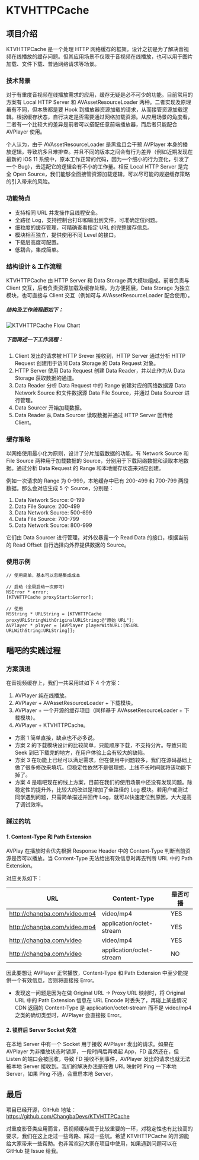 # KTVHTTPCache



## 项目介绍

KTVHTTPCache 是一个处理 HTTP 网络缓存的框架。设计之初是为了解决音视频在线播放的缓存问题。但其应用场景不仅限于音视频在线播放，也可以用于图片加载、文件下载、普通网络请求等场景。


### 技术背景

对于有重度音视频在线播放需求的应用，缓存无疑是必不可少的功能。目前常用的方案有 Local HTTP Server 和 AVAssetResourceLoader 两种。二者实现及原理虽有不同，但本质都是要 Hook 到播放器资源加载的请求，从而接管资源加载逻辑。根据缓存状态，自行决定是否需要通过网络加载资源。从应用场景的角度看，二者有一个比较大的差异是前者可以搭配任意前端播放器，而后者只能配合 AVPlayer 使用。

个人认为，由于 AVAssetResourceLoader 是黑盒且会干预 AVPlayer 本身的播放逻辑，导致坑多且难排查。并且不同的版本之间会有行为差异（例如近期发现在最新的 iOS 11 系统中，原本工作正常的代码，因为一个细小的行为变化，引发了一个 Bug），去适配它的逻辑会有不小的工作量。相反 Local HTTP Server 是完全 Open Source，我们能够全面接管资源加载逻辑，可以尽可能的规避缓存策略的引入带来的风险。


### 功能特点

- 支持相同 URL 并发操作且线程安全。
- 全路径 Log，支持控制台打印和输出到文件，可准确定位问题。
- 细粒度的缓存管理，可精确查看指定 URL 的完整缓存信息。
- 模块相互独立，提供使用不同 Level 的接口。
- 下载层高度可配置。
- 低耦合，集成简单。


###  结构设计 & 工作流程

KTVHTTPCache 由 HTTP Server 和 Data Storage 两大模块组成。前者负责与 Client 交互，后者负责资源加载及缓存处理。为方便拓展，Data Storage 为独立模块，也可直接与 Client 交互（例如可与 AVAssetResourceLoader 配合使用）。

##### 结构及工作流程图如下：

![KTVHTTPCache Flow Chart](http://oxl6mxy2t.bkt.clouddn.com/changba/KTVHTTPCache-flow-chart.jpeg)

##### 下面简述一下工作流程：
1. Client 发出的请求被 HTTP Srever 接收到，HTTP Server 通过分析 HTTP Request 创建用于访问 Data Storage 的 Data Request 对象。
2. HTTP Server 使用 Data Request 创建 Data Reader，并以此作为从 Data Storage 获取数据的通道。
3. Data Reader 分析 Data Request 中的 Range 创建对应的网络数据源 Data Network Source 和文件数据源 Data File Source，并通过 Data Sourcer 进行管理。
4. Data Sourcer 开始加载数据。
5. Data Reader 从 Data Sourcer 读取数据并通过 HTTP Server 回传给 Client。


### 缓存策略
以网络使用最小化为原则，设计了分片加载数据的功能。有 Network Source 和 File Source 两种用于加载数据的 Source，分别用于下载网络数据和读取本地数据。通过分析 Data Request 的 Range 和本地缓存状态来对应创建。

例如一次请求的 Range 为 0-999，本地缓存中已有 200-499 和 700-799 两段数据。那么会对应生成 5 个 Source，分别是：
1. Data Network Source: 0-199
2. Data File Source: 200-499
3. Data Network Source: 500-699
4. Data File Source: 700-799
5. Data Network Source: 800-999

它们由 Data Sourcer 进行管理，对外仅暴露一个 Read Data 的接口，根据当前的 Read Offset 自行选择向外界提供数据的 Source。


### 使用示例

```
// 使用简单，基本可以忽略集成成本

// 启动（全局启动一次即可）
NSError * error;
[KTVHTTPCache proxyStart:&error];

// 使用
NSString * URLString = [KTVHTTPCache proxyURLStringWithOriginalURLString:@"原始 URL"];
AVPlayer * player = [AVPlayer playerWithURL:[NSURL URLWithString:URLString]];
```



## 唱吧的实践过程


### 方案演进

在音视频缓存上，我们一共采用过如下 4 个方案：

1. AVPlayer 纯在线播放。
1. AVPlayer + AVAssetResourceLoader + 下载模块。
1. AVPlayer + 一个开源的缓存项目（同样基于 AVAssetResourceLoader + 下载模块）。
1. AVPlayer + KTVHTTPCache。


- 方案 1 简单直接，缺点也不必多说。
- 方案 2 的下载模块设计的比较简单，只能顺序下载，不支持分片。导致只能 Seek 到已下载完的地方，在用户体验上会有较大的缺陷。
- 方案 3 在功能上已经可以满足需求，但在使用中问题较多，我们在源码基础上做了很多修改来填坑。但稳定性依然不是很理想，上线不长时间就将该功能下掉了。
- 方案 4 是唱吧现在的线上方案，目前在我们的使用场景中还没有发现问题。除稳定性的提升外，比较大的改进是增加了全路径的 Log 模块。若用户或测试同学遇到问题，只需简单描述并回传 Log，就可以快速定位到原因，大大提高了调试效率。


### 踩过的坑

#### 1. Content-Type 和 Path Extension

AVPlay 在播放时会优先根据 Response Header 中的 Content-Type 判断当前资源是否可以播放。当 Content-Type 无法给出有效信息时再去判断 URL 中的 Path Extension。

对应关系如下：

URL | Content-Type | 是否可播
---|---|---
http://changba.com/video.mp4 | video/mp4 | YES
http://changba.com/video.mp4 | application/octet-stream | YES
http://changba.com/video | video/mp4 | YES
http://changba.com/video | application/octet-stream | NO

因此要想让 AVPlayer 正常播放，Content-Type 和 Path Extension 中至少能提供一个有效信息，否则将直接报 Error。

- 发现这一问题是因为在做 Original URL -> Proxy URL 映射时，将 Original URL 中的 Path Extension 信息在 URL Encode 时丢失了，再碰上某些情况 CDN 返回的 Content-Type 是 application/octet-stream 而不是 video/mp4 之类的确切类型时，AVPlayer 会直接报 Error。

#### 2. 锁屏后 Server Socket 失效

在本地 Server 中有一个 Socket 用于接收 AVPlayer 发出的请求。如果在 AVPlayer 为非播放状态时锁屏，一段时间后再唤起 App，FD 虽然还在，但 Listen 的端口会被回收，导致 FD 接收不到事件，AVPlayer 发出的请求也就无法被本地 Server 接收到。我们的解决办法是在做 URL 映射时 Ping 一下本地 Server，如果 Ping 不通，会重启本地 Server。



## 最后

项目已经开源，GitHub 地址： https://github.com/ChangbaDevs/KTVHTTPCache

对重度影音类应用而言，音视频缓存属于比较重要的一环，对稳定性也有比较高的要求，我们在这上走过一些弯路、踩过一些坑。希望 KTVHTTPCache 的开源能给大家带来一些帮助。也非常欢迎大家在项目中使用，如果遇到问题可以在 GitHub 提 Issue 给我。

